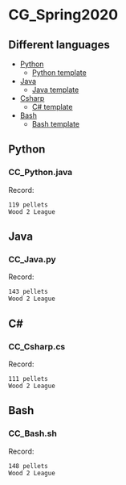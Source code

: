 # CG_Spring2020



## Different languages

- [Python](#python)
    * [Python template](#CC_Python.java)
- [Java](#java)
    * [Java template](#CC_Java.py)
- [Csharp](#csharp)
    * [C# template](#CC_Csharp.cs)
- [Bash](#Bash)
    * [Bash template](#CC_Bash.sh)

## Python

### CC_Python.java

Record:
```
119 pellets
Wood 2 League
```

## Java

### CC_Java.py

Record:

```
143 pellets
Wood 2 League
```

## C#

### CC_Csharp.cs

Record:

```
111 pellets
Wood 2 League
```

## Bash

### CC_Bash.sh

Record:

```
148 pellets
Wood 2 League
```